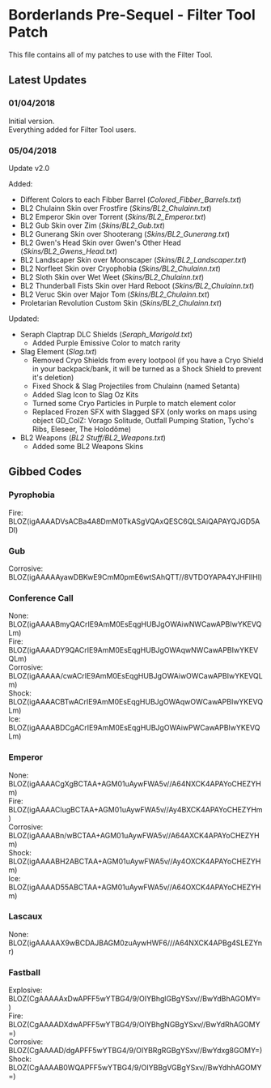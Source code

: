 # Borderlands Pre-Sequel - Filter Tool Patch

This file contains all of my patches to use with the Filter Tool.  


## Latest Updates

### 01/04/2018

Initial version.  
Everything added for Filter Tool users.  

### 05/04/2018

Update v2.0

Added:
* Different Colors to each Fibber Barrel		(*Colored_Fibber_Barrels.txt*)
* BL2 Chulainn Skin over Frostfire				(*Skins/BL2_Chulainn.txt*)
* BL2 Emperor Skin over Torrent					(*Skins/BL2_Emperor.txt*)
* BL2 Gub Skin over Zim							(*Skins/BL2_Gub.txt*)
* BL2 Gunerang Skin over Shooterang				(*Skins/BL2_Gunerang.txt*)
* BL2 Gwen's Head Skin over Gwen's Other Head	(*Skins/BL2_Gwens_Head.txt*)
* BL2 Landscaper Skin over Moonscaper			(*Skins/BL2_Landscaper.txt*)
* BL2 Norfleet Skin over Cryophobia				(*Skins/BL2_Chulainn.txt*)
* BL2 Sloth Skin over Wet Weet					(*Skins/BL2_Chulainn.txt*)
* BL2 Thunderball Fists Skin over Hard Reboot	(*Skins/BL2_Chulainn.txt*)
* BL2 Veruc Skin over Major Tom					(*Skins/BL2_Chulainn.txt*)
* Proletarian Revolution Custom Skin 			(*Skins/BL2_Chulainn.txt*)

Updated:
* Seraph Claptrap DLC Shields					(*Seraph_Marigold.txt*)
	- Added Purple Emissive Color to match rarity
* Slag Element									(*Slag.txt*)
	- Removed Cryo Shields from every lootpool (if you have a Cryo Shield in your backpack/bank, it will be turned as a Shock Shield to prevent it's deletion)
	- Fixed Shock & Slag Projectiles from Chulainn (named Setanta)
	- Added Slag Icon to Slag Oz Kits
	- Turned some Cryo Particles in Purple to match element color
	- Replaced Frozen SFX with Slagged SFX (only works on maps using object GD_ColZ: Vorago Solitude, Outfall Pumping Station, Tycho's Ribs, Eleseer, The Holodôme)
* BL2 Weapons									(*BL2 Stuff/BL2_Weapons.txt*)
	- Added some BL2 Weapons Skins

## Gibbed Codes

### Pyrophobia
Fire: BLOZ(igAAAADVsACBa4A8DmM0TkASgVQAxQESC6QLSAiQAPAYQJGD5ADl)  

### Gub
Corrosive: BLOZ(igAAAAAyawDBKwE9CmM0pmE6wtSAhQTT//8VTDOYAPA4YJHFlIHl)  

### Conference Call
None: BLOZ(igAAAABmyQACrIE9AmM0EsEqgHUBJgOWAiwNWCawAPBIwYKEVQLm)  
Fire: BLOZ(igAAAADY9QACrIE9AmM0EsEqgHUBJgOWAqwNWCawAPBIwYKEVQLm)  
Corrosive: BLOZ(igAAAAA/cwACrIE9AmM0EsEqgHUBJgOWAiwOWCawAPBIwYKEVQLm)  
Shock: BLOZ(igAAAACBTwACrIE9AmM0EsEqgHUBJgOWAqwOWCawAPBIwYKEVQLm)  
Ice: BLOZ(igAAAABDCgACrIE9AmM0EsEqgHUBJgOWAiwPWCawAPBIwYKEVQLm)  

### Emperor
None: BLOZ(igAAAACgXgBCTAA+AGM01uAywFWA5v//A64NXCK4APAYoCHEZYHm)  
Fire: BLOZ(igAAAAClugBCTAA+AGM01uAywFWA5v//Ay4BXCK4APAYoCHEZYHm)  
Corrosive: BLOZ(igAAAABn/wBCTAA+AGM01uAywFWA5v//A64AXCK4APAYoCHEZYHm)  
Shock: BLOZ(igAAAABH2ABCTAA+AGM01uAywFWA5v//Ay4OXCK4APAYoCHEZYHm)  
Ice: BLOZ(igAAAAD55ABCTAA+AGM01uAywFWA5v//A64OXCK4APAYoCHEZYHm)  

### Lascaux
None: BLOZ(igAAAAAX9wBCDAJBAGM0zuAywHWF6///A64NXCK4APBg4SLEZYnr)  

### Fastball
Explosive: BLOZ(CgAAAAAxDwAPFF5wYTBG4/9/OIYBhglGBgYSxv//BwYdBhAGOMY=)  
Fire: BLOZ(CgAAAADXdwAPFF5wYTBG4/9/OIYBhgNGBgYSxv//BwYdRhAGOMY=)  
Corrosive: BLOZ(CgAAAAD/dgAPFF5wYTBG4/9/OIYBRgRGBgYSxv//BwYdxg8GOMY=)  
Shock: BLOZ(CgAAAAB0WQAPFF5wYTBG4/9/OIYBBgVGBgYSxv//BwYdhhAGOMY=)  
